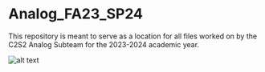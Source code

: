 # Analog_FA23_SP24

This repository is meant to serve as a location for all files worked on by the C2S2 Analog Subteam for the 2023-2024 academic year.

![alt text](https://github.com/cornell-c2s2/Analog_FA23_SP24/tree/main/Logo.png?raw=true)
